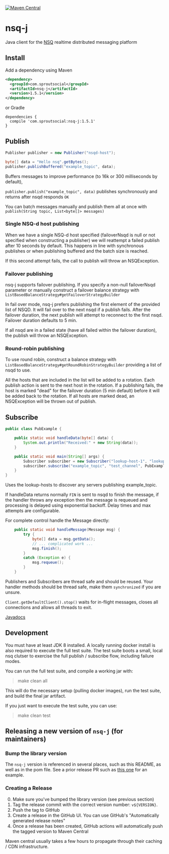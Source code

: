 [![Maven Central](https://maven-badges.herokuapp.com/maven-central/com.sproutsocial/nsq-j/badge.svg)](https://maven-badges.herokuapp.com/maven-central/com.sproutsocial/nsq-j)

# nsq-j
Java client for the [NSQ](http://nsq.io) realtime distributed messaging platform

## Install

Add a dependency using Maven
```xml
<dependency>
  <groupId>com.sproutsocial</groupId>
  <artifactId>nsq-j</artifactId>
  <version>1.5.1</version>
</dependency>
```
or Gradle
```
dependencies {
  compile 'com.sproutsocial:nsq-j:1.5.1'
}
```

## Publish
```java
Publisher publisher = new Publisher("nsqd-host");

byte[] data = "Hello nsq".getBytes();
publisher.publishBuffered("example_topic", data);
```
Buffers messages to improve performance (to 16k or 300 milliseconds by default),

`publisher.publish("example_topic", data)` publishes synchronously and returns
after nsqd responds `OK`

You can batch messages manually and publish them all at once with
`publish(String topic, List<byte[]> messages)`

### Single NSQ-d host publishing
When we have a single NSQ-d host specified (failoverNsqd is null or not specified when constructing a publisher)
we will reattempt a failed publish after 10 seconds by default.  This happens in line with synchronous publishes or when 
publishing buffered and the batch size is reached.  

If this second attempt fails, the call to publish will throw an NSQException. 

### Failover publishing
nsq-j supports failover publishing.  If you specify a non-null failoverNsqd parameter or manually construct a failover balance strategy with `ListBasedBalanceStrategy#getFailoverStrategyBuilder`

In fail over mode, nsq-j prefers publishing the first element of the provided list of NSQD.  It will fail over to the next nsqd if a publish fails.  After the failover duration, the next publish will attempt to reconnect to the first nsqd.  Failover duration defaults to 5 min.  

If all nsqd are in a failed state (have all failed within the failover duration), the publish will throw an NSQException. 


### Round-robin publishing
To use round robin, construct a balance strategy with  `ListBasedBalanceStrategy#getRoundRobinStrategyBuilder` providing a list of nsqd to use.  

All the hosts that are included in the list will be added to a rotation.  Each publish action is sent
to the next host in the rotation.  If a publishing fails, the host is marked "dead" for the failover duration (5 min default) before
it will be added back to the rotation.  If all hosts are marked dead, an NSQException will be thrown out of publish.  

## Subscribe
```java
public class PubExample {

    public static void handleData(byte[] data) {
        System.out.println("Received:" + new String(data));
    }

    public static void main(String[] args) {
        Subscriber subscriber = new Subscriber("lookup-host-1", "lookup-host-2");
        subscriber.subscribe("example_topic", "test_channel", PubExample::handleData);
    }
}
```
Uses the lookup-hosts to discover any servers publishing example_topic.

If handleData returns normally `FIN` is sent to nsqd to finish the message,
if the handler throws any exception then the message is requeued and processing is
delayed using exponential backoff. Delay times and max attempts  are configurable.

For complete control handle the Message directly:
```java
    public static void handleMessage(Message msg) {
        try {
            byte[] data = msg.getData();
            // ... complicated work ...
            msg.finish();
        }
        catch (Exception e) {
            msg.requeue();
        }
    }
```

Publishers and Subscribers are thread safe and should be reused.
Your handler methods should be thread safe, make them `synchronized` if you are unsure.

`Client.getDefaultClient().stop()` waits for in-flight messages, closes all connections
and allows all threads to exit.

[Javadocs](https://sproutsocial.github.io/nsq-j/)

## Development

You must have at least JDK 8 installed. A locally running docker install is also
required to execute the full test suite. The test suite boots a small, local nsq clutser
to exercise the full publish / subscribe flow, including failure modes.

You can run the full test suite, and compile a working jar with:

> make clean all

This will do the necessary setup (pulling docker images), run the test suite, and build the final
jar artifact.

If you just want to execute the test suite, you can use:

> make clean test

## Releasing a new version of `nsq-j` (for maintainers)

### Bump the library version

The `nsq-j` version is referenced in several places, such as this README,
as well as in the pom file. See a prior release PR such as [this one](https://github.com/sproutsocial/nsq-j/pull/66)
for an example.

### Creating a Release

0. Make sure you've bumped the library version (see previous section)
1. Tag the release commit with the correct version number: `v${VERSION}`.
2. Push the tag to GitHub
3. Create a release in the GitHub UI. You can use GitHub's "Automatically generated release notes"
4. Once a release has been created, GitHub actions will automatically push the tagged version to Maven Central

Maven central usually takes a few hours to propagate through their caching / CDN infrastructure.


